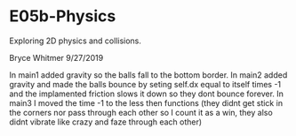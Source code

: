 # E05b-Physics
Exploring 2D physics and collisions.

Bryce Whitmer 9/27/2019

In main1 added gravity so the balls fall to the bottom border.
In main2 added gravity and made the balls bounce by seting self.dx equal to itself times -1 and the implamented friction slows it down so they dont bounce forever.
In main3 I moved the time -1 to the less then functions (they didnt get stick in the corners nor pass through each other so I count it as a win, they also didnt vibrate like crazy and faze through each other)

